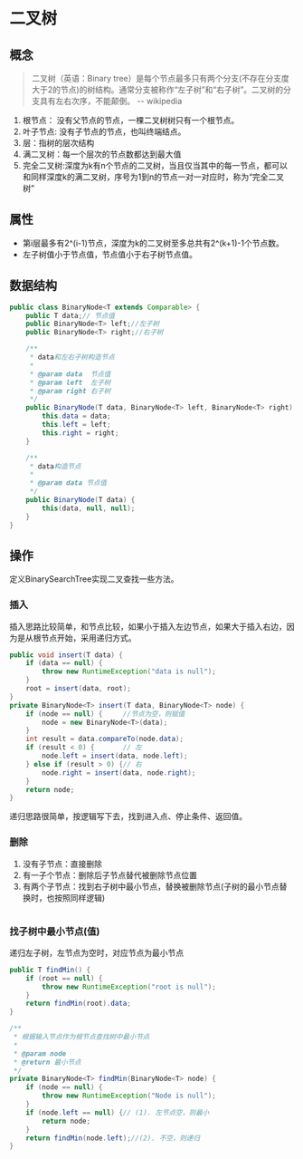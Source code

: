 # 二叉树
## 概念
>二叉树（英语：Binary tree）是每个节点最多只有两个分支(不存在分支度大于2的节点)的树结构。通常分支被称作“左子树”和“右子树”。二叉树的分支具有左右次序，不能颠倒。
                                    -- wikipedia

1. 根节点： 没有父节点的节点，一棵二叉树树只有一个根节点。
2. 叶子节点: 没有子节点的节点，也叫终端结点。
3. 层：指树的层次结构
4. 满二叉树：每一个层次的节点数都达到最大值
5. 完全二叉树:深度为k有n个节点的二叉树，当且仅当其中的每一节点，都可以和同样深度k的满二叉树，序号为1到n的节点一对一对应时，称为“完全二叉树”

## 属性

* 第i层最多有2^(i-1)节点，深度为k的二叉树至多总共有2^(k+1)-1个节点数。
* 左子树值小于节点值，节点值小于右子树节点值。

## 数据结构
```java
public class BinaryNode<T extends Comparable> {
    public T data;// 节点值
    public BinaryNode<T> left;//左子树
    public BinaryNode<T> right;//右子树

    /**
     * data和左右子树构造节点
     *
     * @param data  节点值
     * @param left  左子树
     * @param right 右子树
     */
    public BinaryNode(T data, BinaryNode<T> left, BinaryNode<T> right) {
        this.data = data;
        this.left = left;
        this.right = right;
    }

    /**
     * data构造节点
     *
     * @param data 节点值
     */
    public BinaryNode(T data) {
        this(data, null, null);
    }
}
```
## 操作
定义BinarySearchTree实现二叉查找一些方法。

### 插入
插入思路比较简单，和节点比较，如果小于插入左边节点，如果大于插入右边，因为是从根节点开始，采用递归方式。
```java
public void insert(T data) {
    if (data == null) {
        throw new RuntimeException("data is null");
    }
    root = insert(data, root);
}
private BinaryNode<T> insert(T data, BinaryNode<T> node) {
    if (node == null) {     //节点为空，则赋值
        node = new BinaryNode<T>(data);
    }
    int result = data.compareTo(node.data);
    if (result < 0) {       // 左
        node.left = insert(data, node.left);
    } else if (result > 0) {// 右
        node.right = insert(data, node.right);
    }
    return node;
}
```
递归思路很简单，按逻辑写下去，找到进入点、停止条件、返回值。

### 删除
1. 没有子节点：直接删除
2. 有一子个节点：删除后子节点替代被删除节点位置
3. 有两个子节点：找到右子树中最小节点，替换被删除节点(子树的最小节点替换时，也按照同样逻辑)

```java
```

### 找子树中最小节点(值)
递归左子树，左节点为空时，对应节点为最小节点

```java
public T findMin() {
    if (root == null) {
        throw new RuntimeException("root is null");
    }
    return findMin(root).data;
}

/**
 * 根据输入节点作为根节点查找树中最小节点
 *
 * @param node
 * @return 最小节点
 */
private BinaryNode<T> findMin(BinaryNode<T> node) {
    if (node == null) {
        throw new RuntimeException("Node is null");
    }
    if (node.left == null) {// (1). 左节点空，则最小
        return node;
    }
    return findMin(node.left);//(2). 不空，则递归
}
```

